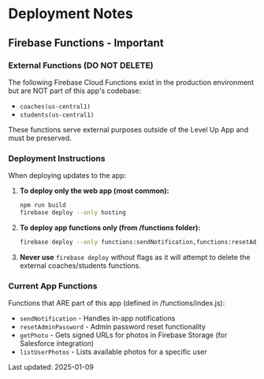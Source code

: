 # Deployment Notes

## Firebase Functions - Important

### External Functions (DO NOT DELETE)
The following Firebase Cloud Functions exist in the production environment but are NOT part of this app's codebase:
- `coaches(us-central1)`
- `students(us-central1)`

These functions serve external purposes outside of the Level Up App and must be preserved.

### Deployment Instructions

When deploying updates to the app:
1. **To deploy only the web app (most common):**
   ```bash
   npm run build
   firebase deploy --only hosting
   ```

2. **To deploy app functions only (from /functions folder):**
   ```bash
   firebase deploy --only functions:sendNotification,functions:resetAdminPassword
   ```

3. **Never use** `firebase deploy` without flags as it will attempt to delete the external coaches/students functions.

### Current App Functions
Functions that ARE part of this app (defined in /functions/index.js):
- `sendNotification` - Handles in-app notifications
- `resetAdminPassword` - Admin password reset functionality
- `getPhoto` - Gets signed URLs for photos in Firebase Storage (for Salesforce integration)
- `listUserPhotos` - Lists available photos for a specific user

Last updated: 2025-01-09